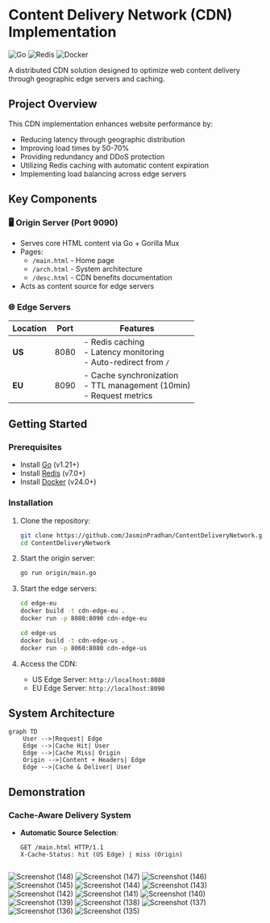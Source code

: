 # Content Delivery Network (CDN) Implementation

![Go](https://img.shields.io/badge/Go-1.21+-blue.svg)
![Redis](https://img.shields.io/badge/Redis-7.0+-red.svg)
![Docker](https://img.shields.io/badge/Docker-24.0+-blue.svg)

A distributed CDN solution designed to optimize web content delivery through geographic edge servers and caching.

## Project Overview

This CDN implementation enhances website performance by:
- Reducing latency through geographic distribution
- Improving load times by 50-70%
- Providing redundancy and DDoS protection
- Utilizing Redis caching with automatic content expiration
- Implementing load balancing across edge servers

## Key Components

### 🖥 Origin Server (Port 9090)
- Serves core HTML content via Go + Gorilla Mux
- Pages: 
  - `/main.html` - Home page
  - `/arch.html` - System architecture
  - `/desc.html` - CDN benefits documentation
- Acts as content source for edge servers

### 🌐 Edge Servers
| Location | Port | Features |
|----------|------|----------|
| **US**   | 8080 | - Redis caching<br>- Latency monitoring<br>- Auto-redirect from `/` |
| **EU**   | 8090 | - Cache synchronization<br>- TTL management (10min)<br>- Request metrics |

## Getting Started

### Prerequisites
- Install [Go](https://go.dev/doc/install) (v1.21+)
- Install [Redis](https://redis.io/docs/getting-started/) (v7.0+)
- Install [Docker](https://docs.docker.com/get-docker/) (v24.0+)

### Installation
1. Clone the repository:
    ```bash
    git clone https://github.com/JasminPradhan/ContentDeliveryNetwork.git
    cd ContentDeliveryNetwork
    ```

2. Start the origin server:
    ```bash
    go run origin/main.go
    ```

3. Start the edge servers:
    ```bash
    cd edge-eu
    docker build -t cdn-edge-eu .
    docker run -p 8080:8090 cdn-edge-eu
    ```
    ```bash
    cd edge-us
    docker build -t cdn-edge-us .
    docker run -p 8060:8080 cdn-edge-us
    ```

4. Access the CDN:
    - US Edge Server: `http://localhost:8080`
    - EU Edge Server: `http://localhost:8090`


## System Architecture

```mermaid
graph TD
    User -->|Request| Edge
    Edge -->|Cache Hit| User
    Edge -->|Cache Miss| Origin
    Origin -->|Content + Headers| Edge
    Edge -->|Cache & Deliver| User

```

## Demonstration

### Cache-Aware Delivery System
- **Automatic Source Selection**: 
  ```http
  GET /main.html HTTP/1.1
  X-Cache-Status: hit (US Edge) | miss (Origin)


![Screenshot (148)](https://github.com/user-attachments/assets/c7b61db1-4e49-47d6-9df5-49790cf451eb)
![Screenshot (147)](https://github.com/user-attachments/assets/20e24c3e-2289-445f-967e-34ff7e7f1be2)
![Screenshot (146)](https://github.com/user-attachments/assets/4f5ddb58-3eb7-4c4a-a896-dda19e6dbbf0)
![Screenshot (145)](https://github.com/user-attachments/assets/fcdf32cf-b2a0-472e-a81e-918af2c5edb1)
![Screenshot (144)](https://github.com/user-attachments/assets/20759890-8b72-4418-a794-50a268baf753)
![Screenshot (143)](https://github.com/user-attachments/assets/5a28d095-ebd2-4eff-a877-9644e0ff3e06)
![Screenshot (142)](https://github.com/user-attachments/assets/0960d495-6efe-4d21-8579-d72783debd54)
![Screenshot (141)](https://github.com/user-attachments/assets/216d46c1-7f2f-4568-ae11-3193d5a8594a)
![Screenshot (140)](https://github.com/user-attachments/assets/61c71a5f-931f-4f91-8e7f-68edfdb655dd)
![Screenshot (139)](https://github.com/user-attachments/assets/5f986e6a-5394-48de-8d86-0e573588029a)
![Screenshot (138)](https://github.com/user-attachments/assets/df498f88-4e5b-4ae6-8e46-c56da1857bc0)
![Screenshot (137)](https://github.com/user-attachments/assets/434be16d-35ec-4662-a720-f6900758569b)
![Screenshot (136)](https://github.com/user-attachments/assets/cca73e2b-d11b-4fb4-b6d0-c1e07d0d2a89)
![Screenshot (135)](https://github.com/user-attachments/assets/14c40bf2-9c7f-4fd2-a16c-3f2f02651ec0)

